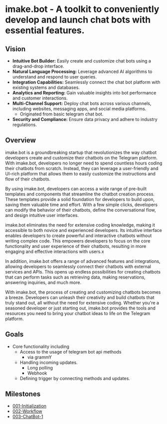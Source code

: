 # imake.bot - A toolkit to conveniently develop and launch chat bots with essential features.

## Vision

- **Intuitive Bot Builder:** Easily create and customize chat bots using a drag-and-drop interface.
- **Natural Language Processing:** Leverage advanced AI algorithms to understand and respond to user queries.
- **Integration Capabilities:** Seamlessly connect the chat bot platform with existing systems and databases.
- **Analytics and Reporting:** Gain valuable insights into bot performance and customer interactions.
- **Multi-Channel Support:** Deploy chat bots across various channels, including websites, messaging apps, and social media platforms.
  - Originated from basic telegram chat bot.
- **Security and Compliance:** Ensure data privacy and adhere to industry regulations.

## Overview

imake.bot is a groundbreaking startup that revolutionizes the way chatbot developers create and customize their chatbots on the Telegram platform. With imake.bot, developers no longer need to spend countless hours coding their chatbots from scratch. Instead, they can leverage a user-friendly and UI-rich platform that allows them to easily customize the instructions and flow of their chatbots.

By using imake.bot, developers can access a wide range of pre-built templates and components that streamline the chatbot creation process. These templates provide a solid foundation for developers to build upon, saving them valuable time and effort. With a few simple clicks, developers can modify the behavior of their chatbots, define the conversational flow, and design intuitive user interfaces.

imake.bot eliminates the need for extensive coding knowledge, making it accessible to both novice and experienced developers. Its intuitive interface enables developers to create powerful and interactive chatbots without writing complex code. This empowers developers to focus on the core functionality and user experience of their chatbots, resulting in more engaging and effective interactions with users.x

In addition, imake.bot offers a range of advanced features and integrations, allowing developers to seamlessly connect their chatbots with external services and APIs. This opens up endless possibilities for creating chatbots that can perform tasks such as retrieving data, making reservations, answering inquiries, and much more.

With imake.bot, the process of creating and customizing chatbots becomes a breeze. Developers can unleash their creativity and build chatbots that truly stand out, all without the need for extensive coding. Whether you're a seasoned developer or just starting out, imake.bot provides the tools and resources you need to bring your chatbot ideas to life on the Telegram platform.

## Goals

- Core functionality including
  - Access to the usage of telegram bot api methods
    - via grammY
  - Handling incoming updates.
    - Long polling
    - Webhook
  - Defining trigger by connecting methods and updates.

## Milestones

- [001-Initialization](/pm/milestones/001-Initialization.md)
- [002-Workflow](/pm/milestones/002-Workflow.md)
- [003-ChatBot-1](/pm/milestones//003-ChatBot-1.md)
